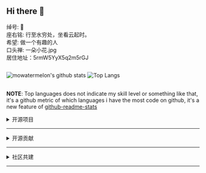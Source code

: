 ## Hi there 👋

绰号: 🍉<br>
座右铭: 行至水穷处，坐看云起时。<br>
希望: 做一个有趣的人<br>
口头禅: 一朵小花.jpg<br>
居住地址：5rmW5YyX5q2m5rGJ<br>

<div width="30%" style="display:inline-block;overflow-x: auto;">

![mowatermelon's github stats](https://github-readme-stats.vercel.app/api?username=mowatermelon&show_icons=true&theme=onedark&bg_color=fff&hide_title=true)

</div>
<div width="30%" style="display:inline-block;overflow-x: auto;">

![Top Langs](https://github-readme-stats.vercel.app/api/top-langs/?username=mowatermelon&layout=compact)

</div>

**NOTE**: Top languages does not indicate my skill level or something like that, it's a github metric of which languages i have the most code on github, it's a new feature of [github-readme-stats](https://github.com/anuraghazra/github-readme-stats)

<details>
<summary>开源项目</summary>

|项目|描述|tag|
|:---|:--|:--|
|[watermelon-todolist](https://github.com/mowatermelon/learn-electron.git)|基于electron，localstorage和vue的todolist桌面应用，默认有三个背景色可切换。支持基础任务添加，关闭和删除。|electron、todolist、vue、localstorage|
|[vue-admin](https://github.com/mowatermelon/vue-admin.git)|基于axios，bootstrap，vue-router，webpack和express等等的基础vue后台控制模板，默认有三个颜色主题可切换。|axios、vue、vue-router、webpack、vue-admin、express、mo-theme、vuex、localstorage|
|[vue-ersi](https://github.com/mowatermelon/vue-ersi.git)|基于axios，Element UI，vue-router，esri，webpack和express等等地图后台操作模板。|axios、vue、vue-router、webpack、express、vuex、localstorage、dojo、arcgis-js-api-4、arcgis-js-api-3d|
|[vue-webapp](https://github.com/mowatermelon/vue-webapp.git)|基于vue做的webapp模版，基于mdui的webapp，在mdui分支|axios、vue、vue-router、webpack、express、mdui、vuex、localstorage|
|[visualKeyboard](https://github.com/mowatermelon/visualKeyboard.git)|自己写的支持中文和英文输入的虚拟键盘，主要业务场景是PC查询机，中文输入法有搜狗默认皮肤、西瓜皮肤和三个coding洋葱猴皮肤。|css、jquery、simpleInputMethod|
|[modal.js](https://github.com/mowatermelon/modal.js.git)|这是一个基于bootstrap二次开发的dialog插件，支持多个参数的定制，配有基础使用文档，使用本插件之前需要引用bootstrap的前置环境。|bootstrap、jQuery、modal、gitbook|
|[all-year-calendar](https://github.com/mowatermelon/all-year-calendar.git)|基于jq，amazeui与bootstrap的一个全年考勤日历插件，支持工作日和非工作日状态的修改设置，支持全年日历的切换|amazeui、jquery、calender、all-year|
|[ACE-WEBIDE](https://github.com/mowatermelon/ACE-WEBIDE.git)|An online javascript Editor based on ace Editor and layui|ace、layui、online-editor、webide|
|[wu_nyu_dictionary](https://github.com/mowatermelon/wu_nyu_dictionary.git)|基于apollo，graphQL，mdui，vue全家桶等等的吳語小詞典。|apollo、apollo-client、apollographql、mdui、vue-router3、webpack4、express、wu-nyu、vue-apollo|
|[moTool](https://github.com/mowatermelon/moTool.git)|集合了一些平时写的小工具函数，方便自己做相关api能力测试。|vue、plugins、layui-demo、motool|
|[更多作品](https://github.com/mowatermelon)|更多作品可以去我的github仓库中查看|bootstrap、vue、ionic5、angular7、typescript3、ionic、electron、es6、node、python、luppo、travis-cli、iceworks、html2canvas、echart、json、io、localStorage、session、mvvm、OOCSS、bem、graphql、express、nodejs、apollo-graphql、apollo-server-express、graphql-tools、apollo-server、esri、layui、mui|

</details>

---

<details>
<summary>开源贡献</summary>

|项目|描述|tag|
|:---|:--|:--|
|[qiankun](https://github.com/mowatermelon/test-qiankun-pureHtml)|在社区帮忙答疑，提有效 bug issue|jquery,qiankun,requirejs,ztree|
|[ice 飞冰 - 让前端开发简单而友好](https://github.com/mowatermelon/ice/tree/melon-template/vue-materials/blocks)|https://alibaba.github.io/ice/block?type=vue，主要是做vue社区物料贡献，vue社区一共20个物料，我这边贡献了四个异常错误页面，和大部分图表示例代码(大概十个左右)|vue、alibaba、ice、echart、exception|
|[scaffold-market](https://github.com/ant-design/scaffold-market/pull/171)|scaffold market for single page application，http://scaffold.ant.design/，主要是向社区提供了一个vue-admin模板，当时结合bootstrap和vue写的一个后台模板，主要写了五个通用组件。|vue、ant-design、scaffold-market、bootstrap、vue-router、vuex、localStorage|
|[hexo-theme-melon](https://github.com/mowatermelon/hexo-theme-melon.git)|在hexo-theme-yilia主题基础上，个人定制一定样式，支持gitment的hexo主题，添加文章内容检索功能，修改了左侧目录区和右侧文章区相关宽度占比，修改之后的主题比较适合girl|hexo、sass、gulp、gitment、npm、ejs、git、webpack、yilia、vue|
</details>

---

<details>

<summary>社区共建</summary>

|书名|描述|tag|
|:---|:--|:--|
|[rust-tutorial](https://github.com/mowatermelon/learn-rust/wiki)|学习rust过程中，相关基础文章综合，希望帮助他人更好入门rust|rust、roket、llvm、lldb、rust-book、gfx-rs|
|[learn-es6](https://mowatermelon.github.io/learn-es6/)|学习阮一峰老师的es6tutorial文章输出，之前阅读时由于每个章节内容比较综合，对于学习持续性要求比较高，这边学习过程中按照个人习惯分了十二章，进行辅助分类学习|es6、ruanyf|
|[GraphQL-chatSheet](https://github.com/mowatermelon/learn-GraphQL/wiki)|学习GraphQL过程中相关知识的速查表|graphql、express、nodejs、apollo-graphql、apollo-server-express、graphql-tools、apollo-server、child-process|

</details>

---
